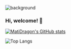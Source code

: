 ![background](https://3.bp.blogspot.com/-w87Aud57z_8/WFMqdp0eApI/AAAAAAAAD_U/ruJDeuplzkM4nUZlCyen2jPFwTBXaGgdwCLcB/s640/hld-vid-3.0.0.gif)

### Hi, welcome! 👋
[![MatiDragon's GitHub stats](https://github-readme-stats.vercel.app/api?username=MatiDragon-YT&show_icons=true&theme=transparent)](https://github.com/MatiDragon-YT)

![Top Langs](https://github-readme-stats.vercel.app/api/top-langs/?username=MatiDragon-YT&layout=compact&theme=transparent)
